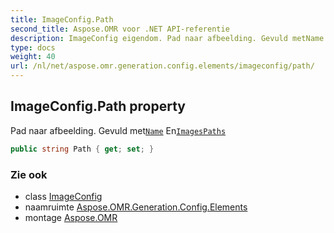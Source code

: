 ```yaml
---
title: ImageConfig.Path
second_title: Aspose.OMR voor .NET API-referentie
description: ImageConfig eigendom. Pad naar afbeelding. Gevuld metName EnImagesPaths
type: docs
weight: 40
url: /nl/net/aspose.omr.generation.config.elements/imageconfig/path/
---
```

## ImageConfig.Path property

Pad naar afbeelding. Gevuld met[`Name`](../name/) En[`ImagesPaths`](../../../aspose.omr.generation/globalpagesettings/imagespaths/)

```csharp
public string Path { get; set; }
```

### Zie ook

* class [ImageConfig](../)
* naamruimte [Aspose.OMR.Generation.Config.Elements](../../imageconfig/)
* montage [Aspose.OMR](../../../)


